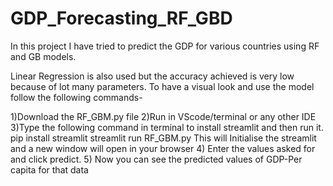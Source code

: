 # GDP_Forecasting_RF_GBD
In this project I have tried to predict the GDP for various countries using RF and GB models.

Linear Regression is also used but the accuracy achieved is very low because of lot many parameters.
To have a visual look and use the model follow the following commands-

1)Download the RF_GBM.py file
2)Run in VScode/terminal or any other IDE
3)Type the following command in terminal to install streamlit and then run it.
  pip install streamlit 
  streamlit run RF_GBM.py
  This will Initialise the streamlit and a new window will open in your browser
 4) Enter the values asked for and click predict.
 5) Now you can see the predicted values of GDP-Per capita for that data
  
